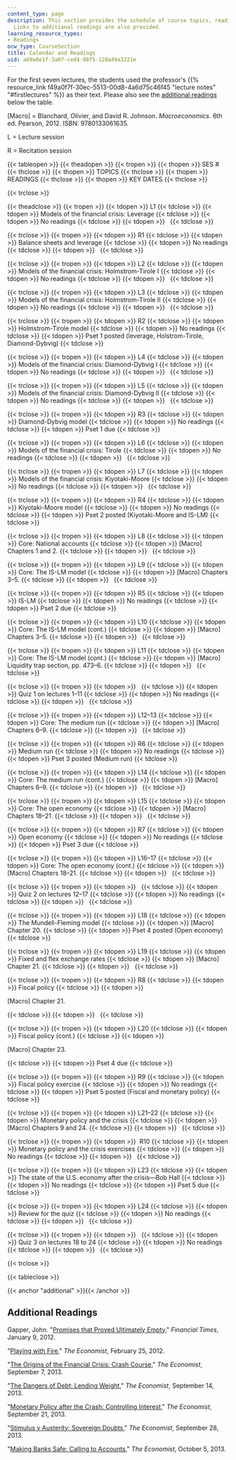 ```yaml
---
content_type: page
description: This section provides the schedule of course topics, readings, and assignments.
  Links to additional readings are also provided.
learning_resource_types:
- Readings
ocw_type: CourseSection
title: Calendar and Readings
uid: a69a8e1f-3a07-ced4-98f5-128a49a3221e
---
```


For the first seven lectures, the students used the professor's {{% resource_link f49a0f7f-30ec-5513-00d8-4a6d75c46f45 "lecture notes" "#firstlectures" %}} as their text. Please also see the [additional readings](#additional) below the table.  

\[Macro\] = Blanchard, Olivier, and David R. Johnson. _Macroeconomics_. 6th ed. Pearson, 2012. ISBN: 9780133061635.

L = Lecture session

R = Recitation session

{{< tableopen >}}
{{< theadopen >}}
{{< tropen >}}
{{< thopen >}}
SES #
{{< thclose >}}
{{< thopen >}}
TOPICS
{{< thclose >}}
{{< thopen >}}
READINGS
{{< thclose >}}
{{< thopen >}}
KEY DATES
{{< thclose >}}

{{< trclose >}}

{{< theadclose >}}
{{< tropen >}}
{{< tdopen >}}
L1
{{< tdclose >}}
{{< tdopen >}}
Models of the financial crisis: Leverage
{{< tdclose >}}
{{< tdopen >}}
No readings
{{< tdclose >}}
{{< tdopen >}}
 
{{< tdclose >}}

{{< trclose >}}
{{< tropen >}}
{{< tdopen >}}
R1
{{< tdclose >}}
{{< tdopen >}}
Balance sheets and leverage
{{< tdclose >}}
{{< tdopen >}}
No readings
{{< tdclose >}}
{{< tdopen >}}
 
{{< tdclose >}}

{{< trclose >}}
{{< tropen >}}
{{< tdopen >}}
L2
{{< tdclose >}}
{{< tdopen >}}
Models of the financial crisis: Holmstrom-Tirole I
{{< tdclose >}}
{{< tdopen >}}
No readings
{{< tdclose >}}
{{< tdopen >}}
 
{{< tdclose >}}

{{< trclose >}}
{{< tropen >}}
{{< tdopen >}}
L3
{{< tdclose >}}
{{< tdopen >}}
Models of the financial crisis: Holmstrom-Tirole II
{{< tdclose >}}
{{< tdopen >}}
No readings
{{< tdclose >}}
{{< tdopen >}}
 
{{< tdclose >}}

{{< trclose >}}
{{< tropen >}}
{{< tdopen >}}
R2
{{< tdclose >}}
{{< tdopen >}}
Holmstrom-Tirole model
{{< tdclose >}}
{{< tdopen >}}
No readings
{{< tdclose >}}
{{< tdopen >}}
Pset 1 posted (leverage, Holstrom-Tirole, Diamond-Dybvig)
{{< tdclose >}}

{{< trclose >}}
{{< tropen >}}
{{< tdopen >}}
L4
{{< tdclose >}}
{{< tdopen >}}
Models of the financial crisis: Diamond-Dybvig I
{{< tdclose >}}
{{< tdopen >}}
No readings
{{< tdclose >}}
{{< tdopen >}}
 
{{< tdclose >}}

{{< trclose >}}
{{< tropen >}}
{{< tdopen >}}
L5
{{< tdclose >}}
{{< tdopen >}}
Models of the financial crisis: Diamond-Dybvig II
{{< tdclose >}}
{{< tdopen >}}
No readings
{{< tdclose >}}
{{< tdopen >}}
 
{{< tdclose >}}

{{< trclose >}}
{{< tropen >}}
{{< tdopen >}}
R3
{{< tdclose >}}
{{< tdopen >}}
Diamond-Dybvig model
{{< tdclose >}}
{{< tdopen >}}
No readings
{{< tdclose >}}
{{< tdopen >}}
Pset 1 due
{{< tdclose >}}

{{< trclose >}}
{{< tropen >}}
{{< tdopen >}}
L6
{{< tdclose >}}
{{< tdopen >}}
Models of the financial crisis: Tirole
{{< tdclose >}}
{{< tdopen >}}
No readings
{{< tdclose >}}
{{< tdopen >}}
 
{{< tdclose >}}

{{< trclose >}}
{{< tropen >}}
{{< tdopen >}}
L7
{{< tdclose >}}
{{< tdopen >}}
Models of the financial crisis: Kiyotaki-Moore
{{< tdclose >}}
{{< tdopen >}}
No readings
{{< tdclose >}}
{{< tdopen >}}
 
{{< tdclose >}}

{{< trclose >}}
{{< tropen >}}
{{< tdopen >}}
R4
{{< tdclose >}}
{{< tdopen >}}
Kiyotaki-Moore model
{{< tdclose >}}
{{< tdopen >}}
No readings
{{< tdclose >}}
{{< tdopen >}}
Pset 2 posted (Kiyotaki-Moore and IS-LM)
{{< tdclose >}}

{{< trclose >}}
{{< tropen >}}
{{< tdopen >}}
L8
{{< tdclose >}}
{{< tdopen >}}
Core: National accounts
{{< tdclose >}}
{{< tdopen >}}
\[Macro\] Chapters 1 and 2.
{{< tdclose >}}
{{< tdopen >}}
 
{{< tdclose >}}

{{< trclose >}}
{{< tropen >}}
{{< tdopen >}}
L9
{{< tdclose >}}
{{< tdopen >}}
Core: The IS-LM model
{{< tdclose >}}
{{< tdopen >}}
\[Macro\] Chapters 3–5.
{{< tdclose >}}
{{< tdopen >}}
 
{{< tdclose >}}

{{< trclose >}}
{{< tropen >}}
{{< tdopen >}}
R5
{{< tdclose >}}
{{< tdopen >}}
IS-LM
{{< tdclose >}}
{{< tdopen >}}
No readings
{{< tdclose >}}
{{< tdopen >}}
Pset 2 due
{{< tdclose >}}

{{< trclose >}}
{{< tropen >}}
{{< tdopen >}}
L10
{{< tdclose >}}
{{< tdopen >}}
Core: The IS-LM model (cont.)
{{< tdclose >}}
{{< tdopen >}}
\[Macro\] Chapters 3–5.
{{< tdclose >}}
{{< tdopen >}}
 
{{< tdclose >}}

{{< trclose >}}
{{< tropen >}}
{{< tdopen >}}
L11
{{< tdclose >}}
{{< tdopen >}}
Core: The IS-LM model (cont.)
{{< tdclose >}}
{{< tdopen >}}
\[Macro\] Liquidity trap section, pp. 473–6.
{{< tdclose >}}
{{< tdopen >}}
 
{{< tdclose >}}

{{< trclose >}}
{{< tropen >}}
{{< tdopen >}}
 
{{< tdclose >}}
{{< tdopen >}}
Quiz 1 on lectures 1–11
{{< tdclose >}}
{{< tdopen >}}
No readings
{{< tdclose >}}
{{< tdopen >}}
 
{{< tdclose >}}

{{< trclose >}}
{{< tropen >}}
{{< tdopen >}}
L12–13
{{< tdclose >}}
{{< tdopen >}}
Core: The medium run
{{< tdclose >}}
{{< tdopen >}}
\[Macro\] Chapters 6–9.
{{< tdclose >}}
{{< tdopen >}}
 
{{< tdclose >}}

{{< trclose >}}
{{< tropen >}}
{{< tdopen >}}
R6
{{< tdclose >}}
{{< tdopen >}}
Medium run
{{< tdclose >}}
{{< tdopen >}}
No readings
{{< tdclose >}}
{{< tdopen >}}
Pset 3 posted (Medium run)
{{< tdclose >}}

{{< trclose >}}
{{< tropen >}}
{{< tdopen >}}
L14
{{< tdclose >}}
{{< tdopen >}}
Core: The medium run (cont.)
{{< tdclose >}}
{{< tdopen >}}
\[Macro\] Chapters 6–9.
{{< tdclose >}}
{{< tdopen >}}
 
{{< tdclose >}}

{{< trclose >}}
{{< tropen >}}
{{< tdopen >}}
L15
{{< tdclose >}}
{{< tdopen >}}
Core: The open economy
{{< tdclose >}}
{{< tdopen >}}
\[Macro\] Chapters 18–21.
{{< tdclose >}}
{{< tdopen >}}
 
{{< tdclose >}}

{{< trclose >}}
{{< tropen >}}
{{< tdopen >}}
R7
{{< tdclose >}}
{{< tdopen >}}
Open economy
{{< tdclose >}}
{{< tdopen >}}
No readings
{{< tdclose >}}
{{< tdopen >}}
Pset 3 due
{{< tdclose >}}

{{< trclose >}}
{{< tropen >}}
{{< tdopen >}}
L16–17
{{< tdclose >}}
{{< tdopen >}}
Core: The open economy (cont.)
{{< tdclose >}}
{{< tdopen >}}
\[Macro\] Chapters 18–21.
{{< tdclose >}}
{{< tdopen >}}
 
{{< tdclose >}}

{{< trclose >}}
{{< tropen >}}
{{< tdopen >}}
 
{{< tdclose >}}
{{< tdopen >}}
Quiz 2 on lectures 12–17
{{< tdclose >}}
{{< tdopen >}}
No readings
{{< tdclose >}}
{{< tdopen >}}
 
{{< tdclose >}}

{{< trclose >}}
{{< tropen >}}
{{< tdopen >}}
L18
{{< tdclose >}}
{{< tdopen >}}
The Mundell-Fleming model
{{< tdclose >}}
{{< tdopen >}}
\[Macro\] Chapter 20.
{{< tdclose >}}
{{< tdopen >}}
Pset 4 posted (Open economy)
{{< tdclose >}}

{{< trclose >}}
{{< tropen >}}
{{< tdopen >}}
L19
{{< tdclose >}}
{{< tdopen >}}
Fixed and flex exchange rates
{{< tdclose >}}
{{< tdopen >}}
\[Macro\] Chapter 21.
{{< tdclose >}}
{{< tdopen >}}
 
{{< tdclose >}}

{{< trclose >}}
{{< tropen >}}
{{< tdopen >}}
R8
{{< tdclose >}}
{{< tdopen >}}
Fiscal policy
{{< tdclose >}}
{{< tdopen >}}


\[Macro\] Chapter 21.


{{< tdclose >}}
{{< tdopen >}}
 
{{< tdclose >}}

{{< trclose >}}
{{< tropen >}}
{{< tdopen >}}
L20
{{< tdclose >}}
{{< tdopen >}}
Fiscal policy (cont.)
{{< tdclose >}}
{{< tdopen >}}


\[Macro\] Chapter 23.


{{< tdclose >}}
{{< tdopen >}}
Pset 4 due
{{< tdclose >}}

{{< trclose >}}
{{< tropen >}}
{{< tdopen >}}
R9
{{< tdclose >}}
{{< tdopen >}}
Fiscal policy exercise
{{< tdclose >}}
{{< tdopen >}}
No readings
{{< tdclose >}}
{{< tdopen >}}
Pset 5 posted (Fiscal and monetary policy)
{{< tdclose >}}

{{< trclose >}}
{{< tropen >}}
{{< tdopen >}}
L21–22
{{< tdclose >}}
{{< tdopen >}}
Monetary policy and the crisis
{{< tdclose >}}
{{< tdopen >}}
\[Macro\] Chapters 9 and 24.
{{< tdclose >}}
{{< tdopen >}}
 
{{< tdclose >}}

{{< trclose >}}
{{< tropen >}}
{{< tdopen >}}
 R10
{{< tdclose >}}
{{< tdopen >}}
Monetary policy and the crisis exercises
{{< tdclose >}}
{{< tdopen >}}
No readings
{{< tdclose >}}
{{< tdopen >}}
 
{{< tdclose >}}

{{< trclose >}}
{{< tropen >}}
{{< tdopen >}}
L23
{{< tdclose >}}
{{< tdopen >}}
The state of the U.S. economy after the crisis—Bob Hall
{{< tdclose >}}
{{< tdopen >}}
No readings
{{< tdclose >}}
{{< tdopen >}}
Pset 5 due
{{< tdclose >}}

{{< trclose >}}
{{< tropen >}}
{{< tdopen >}}
L24
{{< tdclose >}}
{{< tdopen >}}
Review for the quiz
{{< tdclose >}}
{{< tdopen >}}
No readings
{{< tdclose >}}
{{< tdopen >}}
 
{{< tdclose >}}

{{< trclose >}}
{{< tropen >}}
{{< tdopen >}}
 
{{< tdclose >}}
{{< tdopen >}}
Quiz 3 on lectures 18 to 24
{{< tdclose >}}
{{< tdopen >}}
No readings
{{< tdclose >}}
{{< tdopen >}}
 
{{< tdclose >}}

{{< trclose >}}

{{< tableclose >}}

{{< anchor "additional" >}}{{< /anchor >}}

Additional Readings
-------------------

Gapper, John. "[Promises that Proved Ultimately Empty](http://www.ft.com/intl/cms/s/0/35f6c704-3ab8-11e1-a756-00144feabdc0.html#axzz3CiaBKSiK)," _Financial Times_, January 9, 2012.

"[Playing with Fire](http://www.economist.com/node/21547999)," _The Economist_, February 25, 2012.

"[The Origins of the Financial Crisis: Crash Course](http://www.economist.com/news/schoolsbrief/21584534-effects-financial-crisis-are-still-being-felt-five-years-article)," _The Economist_, September 7, 2013.

"[The Dangers of Debt: Lending Weight](http://www.economist.com/news/schools-brief/21586284-second-our-series-articles-financial-crisis-looks-role-debt-and)," _The Economist_, September 14, 2013.

"[Monetary Policy after the Crash: Controlling Interest](http://www.economist.com/news/schools-brief/21586527-third-our-series-articles-financial-crisis-looks-unconventional)," _The Economist_, September 21, 2013.

"[Stimulus v Austerity: Sovereign Doubts](http://news.alacrastore.com/economist/Stimulus-v-austerity-Sovereign-doubts-EN_EN_MAIN_20130928T000000_0060)," _The Economist_, September 28, 2013.

"[Making Banks Safe: Calling to Accounts](http://www.economist.com/news/schools-brief/21587205-final-article-our-series-financial-crisis-examines-best-way-make-banks)," _The Economist_, October 5, 2013.